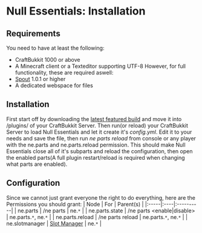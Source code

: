 

# Null Essentials: Installation #
## Requirements ##
You need to have at least the following:
  * CraftBukkit 1000 or above
  * A Minecraft client or a Texteditor supporting UTF-8
However, for full functionality, these are required aswell:
  * [Spout](http://forums.bukkit.org/threads/spout.29259/) 1.0.1 or higher
  * A dedicated webspace for files

## Installation ##
First start off by downloading the [latest featured build](http://code.google.com/p/null-essentials/downloads/list?can=3&q=NullEssentials&colspec=Filename+Summary+Uploaded+ReleaseDate+Size+DownloadCount) and move it into /plugins/ of your CraftBukkit Server.
Then run(or reload) your CraftBukkit Server to load Null Essentials and let it create it's _config.yml_.
Edit it to your needs and save the file, then run _ne parts reload_ from console or any player with the ne.parts and ne.parts.reload permission.
This should make Null Essentials close all of it's subparts and reload the configuration, then open the enabled parts(A full plugin restart/reload is required when changing what parts are enabled).

## Configuration ##
Since we cannot just grant everyone the right to do everything, here are the Permissions you should grant:
| Node | For | Parent(s) |
|:-----|:----|:----------|
| ne.parts | /ne parts | ne.`*` |
| ne.parts.state | /ne parts <enable|disable> | ne.parts.`*`, ne.`*` |
| ne.parts.reload | /ne parts reload | ne.parts.`*`, ne.`*` |
| ne.slotmanager | [Slot Manager](http://code.google.com/p/null-essentials/wiki/Configuration_SlotManager) | ne.`*` |